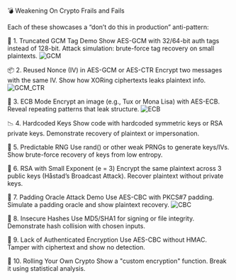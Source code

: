 💣 Weakening On Crypto Frails and Fails 

Each of these showcases a “don’t do this in production” anti-pattern:

🔐 1. Truncated GCM Tag Demo
Show AES-GCM with 32/64-bit auth tags instead of 128-bit.
Attack simulation: brute-force tag recovery on small plaintexts.
![GCM](GCM)

📦 2. Reused Nonce (IV) in AES-GCM or AES-CTR
Encrypt two messages with the same IV.
Show how XORing ciphertexts leaks plaintext info.
![GCM_CTR](GCM_CTR)

🔁 3. ECB Mode
Encrypt an image (e.g., Tux or Mona Lisa) with AES-ECB.
Reveal repeating patterns that leak structure.
![ECB](ECB)

📉 4. Hardcoded Keys
Show code with hardcoded symmetric keys or RSA private keys.
Demonstrate recovery of plaintext or impersonation.

📅 5. Predictable RNG
Use rand() or other weak PRNGs to generate keys/IVs.
Show brute-force recovery of keys from low entropy.

🧱 6. RSA with Small Exponent (e = 3)
Encrypt the same plaintext across 3 public keys (Håstad’s Broadcast Attack).
Recover plaintext without private keys.

🧮 7. Padding Oracle Attack Demo
Use AES-CBC with PKCS#7 padding.
Simulate a padding oracle and show plaintext recovery.
![CBC](CBC)

💬 8. Insecure Hashes
Use MD5/SHA1 for signing or file integrity.
Demonstrate hash collision with chosen inputs.

🛑 9. Lack of Authenticated Encryption
Use AES-CBC without HMAC.
Tamper with ciphertext and show no detection.

🔄 10. Rolling Your Own Crypto
Show a "custom encryption" function.
Break it using statistical analysis.

